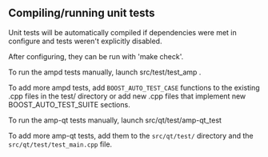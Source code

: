 Compiling/running unit tests
------------------------------------

Unit tests will be automatically compiled if dependencies were met in configure
and tests weren't explicitly disabled.

After configuring, they can be run with 'make check'.

To run the ampd tests manually, launch src/test/test_amp .

To add more ampd tests, add `BOOST_AUTO_TEST_CASE` functions to the existing
.cpp files in the test/ directory or add new .cpp files that
implement new BOOST_AUTO_TEST_SUITE sections.

To run the amp-qt tests manually, launch src/qt/test/amp-qt_test

To add more amp-qt tests, add them to the `src/qt/test/` directory and
the `src/qt/test/test_main.cpp` file.
